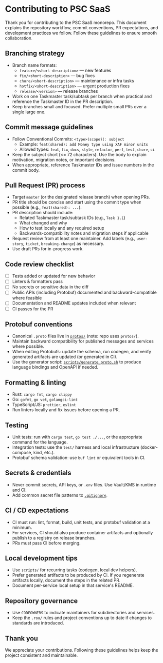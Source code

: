 # Contributing to PSC SaaS

Thank you for contributing to the PSC SaaS monorepo. This document explains the repository workflow, commit conventions, PR expectations, and development practices we follow. Follow these guidelines to ensure smooth collaboration.

## Branching strategy
- Branch name formats:
  - `feature/<short-description>` — new features
  - `fix/<short-description>` — bug fixes
  - `chore/<short-description>` — maintenance or infra tasks
  - `hotfix/<short-description>` — urgent production fixes
  - `release/<version>` — release branches
- Work on one Taskmaster task/subtask per branch when practical and reference the Taskmaster ID in the PR description.
- Keep branches small and focused. Prefer multiple small PRs over a single large one.

## Commit message guidelines
- Follow Conventional Commits: `<type>(scope?): subject`
  - Example: `feat(shared): add Money type using XAF minor units`
  - Allowed types: `feat`, `fix`, `docs`, `style`, `refactor`, `perf`, `test`, `chore`, `ci`
- Keep the subject short (<= 72 characters). Use the body to explain motivation, migration notes, or important decisions.
- When appropriate, reference Taskmaster IDs and issue numbers in the commit body.

## Pull Request (PR) process
- Target `master` (or the designated release branch) when opening PRs.
- PR title should be concise and start using the commit type when possible (e.g., `feat(shared): ...`).
- PR description should include:
  - Related Taskmaster task/subtask IDs (e.g., `Task 1.1`)
  - What changed and why
  - How to test locally and any required setup
  - Backwards-compatibility notes and migration steps if applicable
- Request review from at least one maintainer. Add labels (e.g., `user-story`, `ticket`, `breaking-change`) as necessary.
- Use draft PRs for in-progress work.

## Code review checklist
- [ ] Tests added or updated for new behavior
- [ ] Linters & formatters pass
- [ ] No secrets or sensitive data in the diff
- [ ] Public APIs (including Protobuf) documented and backward-compatible where feasible
- [ ] Documentation and README updates included when relevant
- [ ] CI passes for the PR

## Protobuf conventions
- Canonical `.proto` files live in [`protos/`](protos/:1) (note: repo uses `protos/`).
- Maintain backward compatibility for published messages and services where possible.
- When editing Protobufs: update the schema, run codegen, and verify generated artifacts are updated (or generated in CI).
- Use the generator script: [`scripts/generate_proto.sh`](scripts/generate_proto.sh:1) to produce language bindings and OpenAPI if needed.

## Formatting & linting
- Rust: `cargo fmt`, `cargo clippy`
- Go: `gofmt`, `go vet`, `golangci-lint`
- TypeScript/JS: `prettier`, `eslint`
- Run linters locally and fix issues before opening a PR.

## Testing
- Unit tests: run with `cargo test`, `go test ./...`, or the appropriate command for the language.
- Integration tests: use the `test/` harness and local infrastructure (docker-compose, kind, etc.).
- Protobuf schema validation: use `buf lint` or equivalent tools in CI.

## Secrets & credentials
- Never commit secrets, API keys, or `.env` files. Use Vault/KMS in runtime and CI.
- Add common secret file patterns to [`.gitignore`](.gitignore:1).

## CI / CD expectations
- CI must run: lint, format, build, unit tests, and protobuf validation at a minimum.
- For services, CI should also produce container artifacts and optionally publish to a registry on release branches.
- PRs must pass CI before merging.

## Local development tips
- Use `scripts/` for recurring tasks (codegen, local dev helpers).
- Prefer generated artifacts to be produced by CI. If you regenerate artifacts locally, document the steps in the related PR.
- Document per-service local setup in that service's README.

## Repository governance
- Use `CODEOWNERS` to indicate maintainers for subdirectories and services.
- Keep the `.roo/` rules and project conventions up to date if changes to standards are introduced.

## Thank you
We appreciate your contributions. Following these guidelines helps keep the project consistent and maintainable.
